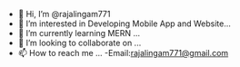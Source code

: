- 👋 Hi, I’m @rajalingam771
- 👀 I’m interested in Developing Mobile App and Website...
- 🌱 I’m currently learning MERN ...
- 💞️ I’m looking to collaborate on ...
- 📫 How to reach me ...
-Email:rajalingam771@gmail.com

<!---
rajalingam771/rajalingam771 is a ✨ special ✨ repository because its `README.md` (this file) appears on your GitHub profile.
You can click the Preview link to take a look at your changes.
--->
